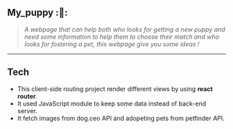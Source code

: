 ## My_puppy :🐶:
> *A webpage that can help both who looks for getting a new puppy and need some information to help them to choose their match and who looks for fostering a pet, this webpage give you some ideas !*

___

## Tech

* This client-side routing project render different views by using **react router**.
* It used JavaScript module to keep some data instead of back-end server.
* It fetch images from dog.ceo API and adopeting pets from petfinder API.


